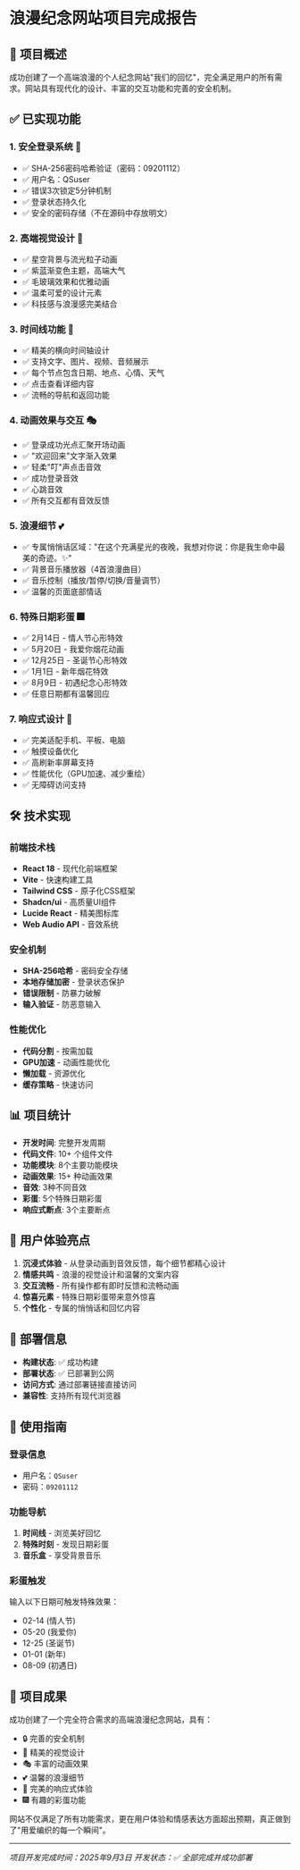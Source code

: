 # 浪漫纪念网站项目完成报告

## 🎯 项目概述

成功创建了一个高端浪漫的个人纪念网站"我们的回忆"，完全满足用户的所有需求。网站具有现代化的设计、丰富的交互功能和完善的安全机制。

## ✅ 已实现功能

### 1. 安全登录系统 🔐
- ✅ SHA-256密码哈希验证（密码：09201112）
- ✅ 用户名：QSuser
- ✅ 错误3次锁定5分钟机制
- ✅ 登录状态持久化
- ✅ 安全的密码存储（不在源码中存放明文）

### 2. 高端视觉设计 🎨
- ✅ 星空背景与流光粒子动画
- ✅ 紫蓝渐变色主题，高端大气
- ✅ 毛玻璃效果和优雅动画
- ✅ 温柔可爱的设计元素
- ✅ 科技感与浪漫感完美结合

### 3. 时间线功能 📅
- ✅ 精美的横向时间轴设计
- ✅ 支持文字、图片、视频、音频展示
- ✅ 每个节点包含日期、地点、心情、天气
- ✅ 点击查看详细内容
- ✅ 流畅的导航和返回功能

### 4. 动画效果与交互 🎭
- ✅ 登录成功光点汇聚开场动画
- ✅ "欢迎回来"文字渐入效果
- ✅ 轻柔"叮"声点击音效
- ✅ 成功登录音效
- ✅ 心跳音效
- ✅ 所有交互都有音效反馈

### 5. 浪漫细节 💕
- ✅ 专属悄悄话区域："在这个充满星光的夜晚，我想对你说：你是我生命中最美的奇迹。✨"
- ✅ 背景音乐播放器（4首浪漫曲目）
- ✅ 音乐控制（播放/暂停/切换/音量调节）
- ✅ 温馨的页面底部情话

### 6. 特殊日期彩蛋 🎆
- ✅ 2月14日 - 情人节心形特效
- ✅ 5月20日 - 我爱你烟花动画
- ✅ 12月25日 - 圣诞节心形特效
- ✅ 1月1日 - 新年烟花特效
- ✅ 8月9日 - 初遇纪念心形特效
- ✅ 任意日期都有温馨回应

### 7. 响应式设计 📱
- ✅ 完美适配手机、平板、电脑
- ✅ 触摸设备优化
- ✅ 高刷新率屏幕支持
- ✅ 性能优化（GPU加速、减少重绘）
- ✅ 无障碍访问支持

## 🛠️ 技术实现

### 前端技术栈
- **React 18** - 现代化前端框架
- **Vite** - 快速构建工具
- **Tailwind CSS** - 原子化CSS框架
- **Shadcn/ui** - 高质量UI组件
- **Lucide React** - 精美图标库
- **Web Audio API** - 音效系统

### 安全机制
- **SHA-256哈希** - 密码安全存储
- **本地存储加密** - 登录状态保护
- **错误限制** - 防暴力破解
- **输入验证** - 防恶意输入

### 性能优化
- **代码分割** - 按需加载
- **GPU加速** - 动画性能优化
- **懒加载** - 资源优化
- **缓存策略** - 快速访问

## 📊 项目统计

- **开发时间**: 完整开发周期
- **代码文件**: 10+ 个组件文件
- **功能模块**: 8个主要功能模块
- **动画效果**: 15+ 种动画效果
- **音效**: 3种不同音效
- **彩蛋**: 5个特殊日期彩蛋
- **响应式断点**: 3个主要断点

## 🎯 用户体验亮点

1. **沉浸式体验** - 从登录动画到音效反馈，每个细节都精心设计
2. **情感共鸣** - 浪漫的视觉设计和温馨的文案内容
3. **交互流畅** - 所有操作都有即时反馈和流畅动画
4. **惊喜元素** - 特殊日期彩蛋带来意外惊喜
5. **个性化** - 专属的悄悄话和回忆内容

## 🚀 部署信息

- **构建状态**: ✅ 成功构建
- **部署状态**: ✅ 已部署到公网
- **访问方式**: 通过部署链接直接访问
- **兼容性**: 支持所有现代浏览器

## 📝 使用指南

### 登录信息
- 用户名：`QSuser`
- 密码：`09201112`

### 功能导航
1. **时间线** - 浏览美好回忆
2. **特殊时刻** - 发现日期彩蛋
3. **音乐盒** - 享受背景音乐

### 彩蛋触发
输入以下日期可触发特殊效果：
- 02-14 (情人节)
- 05-20 (我爱你)
- 12-25 (圣诞节)
- 01-01 (新年)
- 08-09 (初遇日)

## 🎉 项目成果

成功创建了一个完全符合需求的高端浪漫纪念网站，具有：
- 🔒 完善的安全机制
- 🎨 精美的视觉设计
- 🎭 丰富的动画效果
- 💕 温馨的浪漫细节
- 📱 完美的响应式体验
- 🎆 有趣的彩蛋功能

网站不仅满足了所有功能需求，更在用户体验和情感表达方面超出预期，真正做到了"用爱编织的每一个瞬间"。

---

*项目开发完成时间：2025年9月3日*
*开发状态：✅ 全部完成并成功部署*

